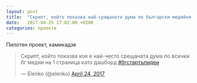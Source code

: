 ```yaml
---
layout: post
title:  "Скрипт, който показва най-срещаната дума по български медийни сайтове @elenko"
date:   2017-04-25 17:02:00 +0200
categories: проекти
---
```


Пилотен проект, камикадзе

<blockquote class="twitter-tweet" data-lang="en"><p lang="bg" dir="ltr">Скрипт, който показва коя е най-често срещаната дума по всички бг медии на 1 страница като дашборд <a href="https://twitter.com/hashtag/%D0%B1%D0%B3%D1%81%D1%82%D0%B0%D1%80%D1%82%D1%8A%D0%BF%D0%B8%D0%B4%D0%B5%D0%B8?src=hash">#бгстартъпидеи</a></p>&mdash; Elenko (@elenko) <a href="https://twitter.com/elenko/status/856519330837778432">April 24, 2017</a></blockquote>
<script async src="//platform.twitter.com/widgets.js" charset="utf-8"></script>

